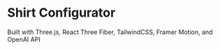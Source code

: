 # Shirt Configurator

Built with Three.js, React Three Fiber, TailwindCSS, Framer Motion, and OpenAI API
